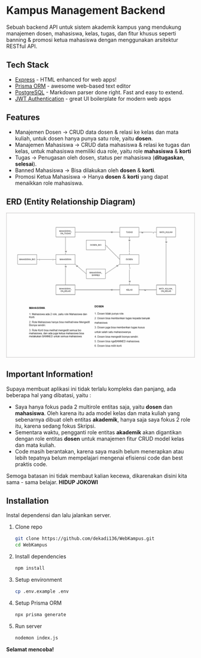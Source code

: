 # Kampus Management Backend




Sebuah backend API untuk sistem akademik kampus yang mendukung manajemen dosen, mahasiswa, kelas, tugas, dan fitur khusus seperti banning & promosi ketua mahasiswa dengan menggunakan arsitektur RESTful API.

## Tech Stack

- [Express] - HTML enhanced for web apps!
- [Prisma ORM] - awesome web-based text editor
- [PostgreSQL] - Markdown parser done right. Fast and easy to extend.
- [JWT Authentication] - great UI boilerplate for modern web apps


## Features

- Manajemen Dosen → CRUD data dosen & relasi ke kelas dan mata kuliah, untuk dosen hanya punya  satu role, yaitu **dosen**.
- Manajemen Mahasiswa → CRUD data mahasiswa & relasi ke tugas dan kelas, untuk mahasiswa memiliki dua role, yaitu role **mahasiswa** &  **korti**
- Tugas → Penugasan oleh dosen, status per mahasiswa (**ditugaskan**, **selesai**).
- Banned Mahasiswa → Bisa dilakukan oleh **dosen** & **korti**.
- Promosi Ketua Mahasiswa → Hanya **dosen** & **korti** yang dapat menaikkan role mahasiswa.


##  ERD (Entity Relationship Diagram)

![ERD](./docs/ERD.png)


## Important Information!

Supaya membuat aplikasi ini tidak terlalu kompleks dan panjang, ada beberapa hal yang dibatasi, yaitu :



- Saya hanya fokus pada 2 multirole entitas saja, yaitu **dosen** dan **mahasiswa**. Oleh karena itu ada model kelas dan mata kuliah yang sebenarnya dibuat oleh entitas **akademik**, hanya saja saya fokus 2 role itu, karena sedang fokus Skripsi.
- Sementara waktu, pengganti role entitas **akademik** akan digantikan dengan role entitas **dosen** untuk manajemen fitur CRUD model kelas dan mata kuliah.
- Code masih berantakan, karena saya masih belum menerapkan atau lebih tepatnya belum mempelajari mengenai efisiensi code dan best praktis code.



Semoga batasan ini tidak membaut kalian kecewa, dikarenakan disini kita sama - sama belajar.  **HIDUP JOKOWI**

##  Installation



Instal dependensi dan lalu jalankan server.

1. Clone repo
   ```bash
   git clone https://github.com/dekadi136/WebKampus.git
   cd WebKampus
2. Install dependencies
    ```bash
    npm install
3. Setup environment
    ```bash
    cp .env.example .env
4. Setup Prisma ORM
    ```bash
    npx prisma generate
5. Run server
    ```bash 
    nodemon index.js
**Selamat mencoba!**



   [express]: <http://expressjs.com>
   [Prisma ORM]: <https://www.prisma.io/>
   [PostgreSQL]: <https://www.postgresql.org/>
   [JWT Authentication]: <https://www.jwt.io/>

